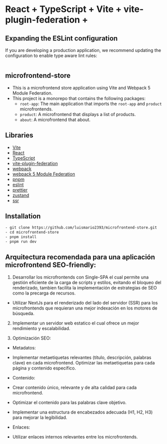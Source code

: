 # React + TypeScript + Vite + vite-plugin-federation +

## Expanding the ESLint configuration

If you are developing a production application, we recommend updating the configuration to enable type aware lint rules:

```js

```

## microfrontend-store

- This is a microfrontend store application using Vite and Webpack 5 Module Federation.
- This project is a monorepo that contains the following packages:
  - `root-app`: The main application that imports the `root-app` and `product` microfrontends.
  - `product`: A microfrontend that displays a list of products.
  - `about`: A microfrontend that about.

## Libraries

- [Vite](https://vitejs.dev/)
- [React](https://reactjs.org/)
- [TypeScript](https://www.typescriptlang.org/)
- [vite-plugin-federation](https://www.npmjs.com/package/@originjs/vite-plugin-federation)
- [webpack](https://webpack.js.org/)
- [webpack 5 Module Federation](https://webpack.js.org/concepts/module-federation/)
- [pnpm](https://pnpm.io/)
- [eslint](https://eslint.org/)
- [prettier](https://prettier.io/)
- [zustand](https://zustand-demo.pmnd.rs/)
- [ssr](https://vitejs.dev/guide/ssr.html)

## Installation

```bash
- git clone https://github.com/luismario2393/microfrontend-store.git
- cd microfrontend-store
- pnpm install
- pnpm run dev
```

## Arquitectura recomendada para una aplicación microfrontend SEO-friendly:

1. Desarrollar los microfrontends con Single-SPA el cual permite una gestión eficiente de la carga de scripts y estilos, evitando el bloqueo del renderizado, tambien facilita la implementación de estrategias de SEO como la precarga de recursos.

- Utilizar NextJs para el renderizado del lado del servidor (SSR) para los microfrontends que requieran una mejor indexación en los motores de búsqueda.

2. Implementar un servidor web estatico el cual ofrece un mejor rendimiento y escalabilidad.

3. Optimización SEO:

- Metadatos:

- Implementar metaetiquetas relevantes (título, descripción, palabras clave) en cada microfrontend.
  Optimizar las metaetiquetas para cada página y contenido específico.

- Contenido:

- Crear contenido único, relevante y de alta calidad para cada microfrontend.
- Optimizar el contenido para las palabras clave objetivo.
- Implementar una estructura de encabezados adecuada (H1, H2, H3) para mejorar la legibilidad.

- Enlaces:

- Utilizar enlaces internos relevantes entre los microfrontends.

